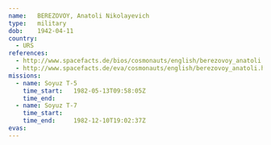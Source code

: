 ```yaml
---
name:	BEREZOVOY, Anatoli Nikolayevich
type:	military
dob:	1942-04-11
country:
  - URS
references:
  - http://www.spacefacts.de/bios/cosmonauts/english/berezovoy_anatoli.htm
  - http://www.spacefacts.de/eva/cosmonauts/english/berezovoy_anatoli.htm
missions:
  - name: Soyuz T-5
    time_start:   1982-05-13T09:58:05Z
    time_end:     
  - name: Soyuz T-7
    time_start:   
    time_end:     1982-12-10T19:02:37Z
evas:
---
```

